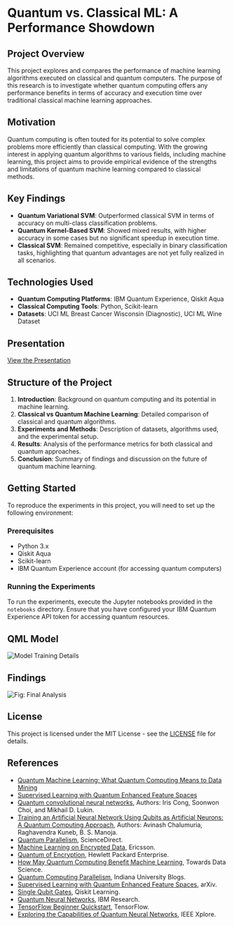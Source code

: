 # Quantum vs. Classical ML: A Performance Showdown

## Project Overview

This project explores and compares the performance of machine learning algorithms executed on classical and quantum computers. The purpose of this research is to investigate whether quantum computing offers any performance benefits in terms of accuracy and execution time over traditional classical machine learning approaches.

## Motivation

Quantum computing is often touted for its potential to solve complex problems more efficiently than classical computing. With the growing interest in applying quantum algorithms to various fields, including machine learning, this project aims to provide empirical evidence of the strengths and limitations of quantum machine learning compared to classical methods.

## Key Findings

- **Quantum Variational SVM**: Outperformed classical SVM in terms of accuracy on multi-class classification problems.
- **Quantum Kernel-Based SVM**: Showed mixed results, with higher accuracy in some cases but no significant speedup in execution time.
- **Classical SVM**: Remained competitive, especially in binary classification tasks, highlighting that quantum advantages are not yet fully realized in all scenarios.

## Technologies Used

- **Quantum Computing Platforms**: IBM Quantum Experience, Qiskit Aqua
- **Classical Computing Tools**: Python, Scikit-learn
- **Datasets**: UCI ML Breast Cancer Wisconsin (Diagnostic), UCI ML Wine Dataset

## Presentation

[View the Presentation](https://drive.google.com/file/d/1GMWgnAM39eY91mODDHruNFmRQNmg0Oz9/view?usp=sharing)


## Structure of the Project

1. **Introduction**: Background on quantum computing and its potential in machine learning.
2. **Classical vs Quantum Machine Learning**: Detailed comparison of classical and quantum algorithms.
3. **Experiments and Methods**: Description of datasets, algorithms used, and the experimental setup.
4. **Results**: Analysis of the performance metrics for both classical and quantum approaches.
5. **Conclusion**: Summary of findings and discussion on the future of quantum machine learning.

## Getting Started

To reproduce the experiments in this project, you will need to set up the following environment:

### Prerequisites

- Python 3.x
- Qiskit Aqua
- Scikit-learn
- IBM Quantum Experience account (for accessing quantum computers)

### Running the Experiments

To run the experiments, execute the Jupyter notebooks provided in the `notebooks` directory. Ensure that you have configured your IBM Quantum Experience API token for accessing quantum resources.

## QML Model
![Model Training Details](https://github.com/user-attachments/assets/6ac1cc08-7e3a-433b-8e66-4bc930e7c10a)


## Findings
![Fig: Final Analysis](https://github.com/user-attachments/assets/dce69065-d277-4b7b-a5aa-018e86862fed)

## License

This project is licensed under the MIT License - see the [LICENSE](LICENSE) file for details.

## References

- [Quantum Machine Learning: What Quantum Computing Means to Data Mining](https://example.com)
- [Supervised Learning with Quantum Enhanced Feature Spaces](https://example.com)
- [Quantum convolutional neural networks](https://arxiv.org/abs/1810.03787), Authors: Iris Cong, Soonwon Choi, and Mikhail D. Lukin.
- [Training an Artificial Neural Network Using Qubits as Artificial Neurons: A Quantum Computing Approach](https://arxiv.org/abs/2001.04449), Authors: Avinash Chalumuria, Raghavendra Kuneb, B. S. Manoja.
- [Quantum Parallelism](https://www.sciencedirect.com/topics/engineering/quantum-parallelism), ScienceDirect.
- [Machine Learning on Encrypted Data](https://www.ericsson.com/en/blog/2021/9/machine-learning-on-encrypted-data), Ericsson.
- [Quantum of Encryption](https://www.hpe.com/us/en/insights/articles/quantum-of-encryption-1707.html), Hewlett Packard Enterprise.
- [How May Quantum Computing Benefit Machine Learning](https://towardsdatascience.com/how-may-quantum-computing-benefit-machine-learning-c96de0bef0d4), Towards Data Science.
- [Quantum Computing Parallelism](https://blogs.iu.edu/sciu/2019/07/13/quantum-computing-parallelism/), Indiana University Blogs.
- [Supervised Learning with Quantum Enhanced Feature Spaces](https://arxiv.org/abs/1802.06002), arXiv.
- [Single Qubit Gates](https://learn.qiskit.org/course/ch-states/single-qubit-gates#cnot), Qiskit Learning.
- [Quantum Neural Networks](https://www.ibm.com/blogs/research/2020/06/quantum-neural-networks/), IBM Research.
- [TensorFlow Beginner Quickstart](https://www.tensorflow.org/tutorials/quickstart/beginner), TensorFlow.
- [Exploring the Capabilities of Quantum Neural Networks](https://ieeexplore.ieee.org/stamp/stamp.jsp?tp=&arnumber=9016555&tag=1), IEEE Xplore.

